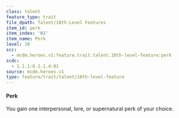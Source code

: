 ```yaml
---
class: talent
feature_type: trait
file_dpath: Talent/10th-Level Features
item_id: perk
item_index: '01'
item_name: Perk
level: 10
scc:
  - mcdm.heroes.v1:feature.trait.talent.10th-level-feature:perk
scdc:
  - 1.1.1:8.1.1.4:01
source: mcdm.heroes.v1
type: feature/trait/talent/10th-level-feature
---
```


#### Perk

You gain one interpersonal, lore, or supernatural perk of your choice.
